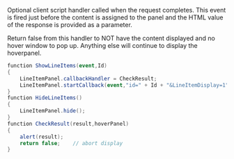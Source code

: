﻿Optional client script handler called when the request completes. This event is fired just before the content is assigned to the panel and the HTML value of the response is provided as a parameter. 

Return false from this handler to NOT have the content displayed and no hover window to pop up. Anything else will continue to display the hoverpanel.

```cs
function ShowLineItems(event,Id)
{
    LineItemPanel.callbackHandler = CheckResult;
    LineItemPanel.startCallback(event,"id=" + Id + "&LineItemDisplay=1");
}
function HideLineItems()
{
    LineItemPanel.hide();
}
function CheckResult(result,hoverPanel)
{
    alert(result); 
    return false;    // abort display
}
```